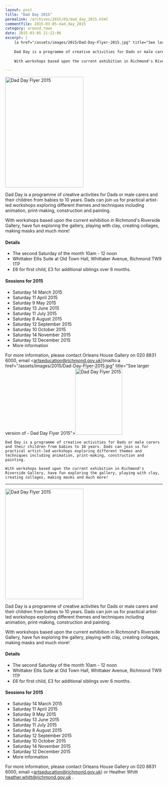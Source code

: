 ```yaml
---
layout: post
title: "Dad Day 2015"
permalink: /archives/2015/03/dad_day_2015.html
commentfile: 2015-03-05-dad_day_2015
category: around_town
date: 2015-03-05 21:22:06
excerpt: |
    [a href="/assets/images/2015/Dad-Day-Flyer-2015.jpg" title="See larger version of - Dad Day Flyer 2015"><img src="/assets/images/2015/Dad-Day-Flyer-2015_thumb.jpg" width="150" height="212" alt="Dad Day Flyer 2015" class="photo right" /></a>
    
    Dad Day is a programme of creative activities for Dads or male carers and their children from babies to 10 years. Dads can join us for practical artist-led workshops exploring different themes and techniques including animation, print-making, construction and painting.
    
    With workshops based upon the current exhibition in Richmond's Riverside Gallery, have fun exploring the gallery, playing with clay, creating collages, making masks and much more!

---
```


<a href="/assets/images/2015/Dad-Day-Flyer-2015.jpg" title="See larger version of - Dad Day Flyer 2015"><img src="/assets/images/2015/Dad-Day-Flyer-2015_thumb.jpg" width="250" height="353" alt="Dad Day Flyer 2015" class="photo right" /></a>

Dad Day is a programme of creative activities for Dads or male carers and their children from babies to 10 years. Dads can join us for practical artist-led workshops exploring different themes and techniques including animation, print-making, construction and painting.

With workshops based upon the current exhibition in Richmond's Riverside Gallery, have fun exploring the gallery, playing with clay, creating collages, making masks and much more!

#### Details

-   The second Saturday of the month 10am - 12 noon
-   Whittaker Ellis Suite at Old Town Hall, Whittaker Avenue, Richmond TW9 1TP
-   £6 for first child, £3 for additional siblings over 6 months.

#### Sessions for 2015

-   Saturday 14 March 2015
-   Saturday 11 April 2015
-   Saturday 9 May 2015
-   Saturday 13 June 2015
-   Saturday 11 July 2015
-   Saturday 8 August 2015
-   Saturday 12 September 2015
-   Saturday 10 October 2015
-   Saturday 14 November 2015
-   Saturday 12 December 2015
-   More information

For more information, please contact Orleans House Gallery on 020 8831 6000, email <artseducation@richmond.gov.uk](mailto:a href="/assets/images/2015/Dad-Day-Flyer-2015.jpg" title="See larger version of - Dad Day Flyer 2015"><img src="/assets/images/2015/Dad-Day-Flyer-2015_thumb.jpg" width="150" height="212" alt="Dad Day Flyer 2015" class="photo right" /></a>
    
    Dad Day is a programme of creative activities for Dads or male carers and their children from babies to 10 years. Dads can join us for practical artist-led workshops exploring different themes and techniques including animation, print-making, construction and painting.
    
    With workshops based upon the current exhibition in Richmond's Riverside Gallery, have fun exploring the gallery, playing with clay, creating collages, making masks and much more!

---

<a href="/assets/images/2015/Dad-Day-Flyer-2015.jpg" title="See larger version of - Dad Day Flyer 2015"><img src="/assets/images/2015/Dad-Day-Flyer-2015_thumb.jpg" width="250" height="353" alt="Dad Day Flyer 2015" class="photo right" /></a>

Dad Day is a programme of creative activities for Dads or male carers and their children from babies to 10 years. Dads can join us for practical artist-led workshops exploring different themes and techniques including animation, print-making, construction and painting.

With workshops based upon the current exhibition in Richmond's Riverside Gallery, have fun exploring the gallery, playing with clay, creating collages, making masks and much more!

#### Details

-   The second Saturday of the month 10am - 12 noon
-   Whittaker Ellis Suite at Old Town Hall, Whittaker Avenue, Richmond TW9 1TP
-   £6 for first child, £3 for additional siblings over 6 months.

#### Sessions for 2015

-   Saturday 14 March 2015
-   Saturday 11 April 2015
-   Saturday 9 May 2015
-   Saturday 13 June 2015
-   Saturday 11 July 2015
-   Saturday 8 August 2015
-   Saturday 12 September 2015
-   Saturday 10 October 2015
-   Saturday 14 November 2015
-   Saturday 12 December 2015
-   More information

For more information, please contact Orleans House Gallery on 020 8831 6000, email <artseducation@richmond.gov.uk) or Heather Whitt [heather.whitt@richmond.gov.uk](mailto:heather.whitt@richmond.gov.uk) .
